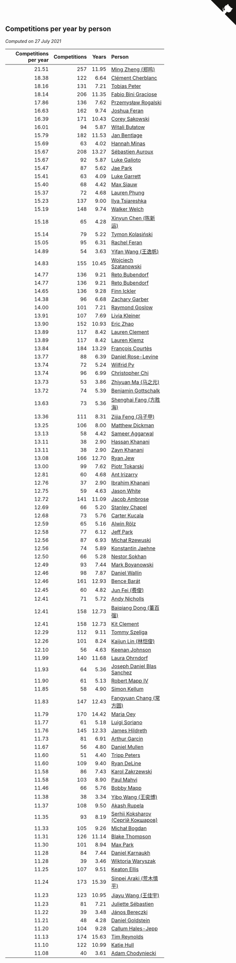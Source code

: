 ## Competitions per year by person

*Computed on 27 July 2021*

| Competitions per year | Competitions | Years | Person |
| ---: | ---: | ---: | :--- |
| 21.51 | 257 | 11.95 | [Ming Zheng (郑鸣)](https://www.worldcubeassociation.org/persons/2009ZHEN11) |
| 18.38 | 122 | 6.64 | [Clément Cherblanc](https://www.worldcubeassociation.org/persons/2014CHER05) |
| 18.16 | 131 | 7.21 | [Tobias Peter](https://www.worldcubeassociation.org/persons/2014PETE03) |
| 18.14 | 206 | 11.35 | [Fabio Bini Graciose](https://www.worldcubeassociation.org/persons/2010GRAC02) |
| 17.86 | 136 | 7.62 | [Przemysław Rogalski](https://www.worldcubeassociation.org/persons/2013ROGA02) |
| 16.63 | 162 | 9.74 | [Joshua Feran](https://www.worldcubeassociation.org/persons/2011FERA01) |
| 16.39 | 171 | 10.43 | [Corey Sakowski](https://www.worldcubeassociation.org/persons/2011SAKO01) |
| 16.01 | 94 | 5.87 | [Witali Bułatow](https://www.worldcubeassociation.org/persons/2015BUAT01) |
| 15.79 | 182 | 11.53 | [Jan Bentlage](https://www.worldcubeassociation.org/persons/2010BENT01) |
| 15.69 | 63 | 4.02 | [Hannah Minas](https://www.worldcubeassociation.org/persons/2017MINA04) |
| 15.67 | 208 | 13.27 | [Sébastien Auroux](https://www.worldcubeassociation.org/persons/2008AURO01) |
| 15.67 | 92 | 5.87 | [Luke Galioto](https://www.worldcubeassociation.org/persons/2015GALI02) |
| 15.47 | 87 | 5.62 | [Jae Park](https://www.worldcubeassociation.org/persons/2015PARK24) |
| 15.41 | 63 | 4.09 | [Luke Garrett](https://www.worldcubeassociation.org/persons/2017GARR05) |
| 15.40 | 68 | 4.42 | [Max Siauw](https://www.worldcubeassociation.org/persons/2017SIAU02) |
| 15.37 | 72 | 4.68 | [Lauren Phung](https://www.worldcubeassociation.org/persons/2016PHUN02) |
| 15.23 | 137 | 9.00 | [Ilya Tsiareshka](https://www.worldcubeassociation.org/persons/2012TERE01) |
| 15.19 | 148 | 9.74 | [Walker Welch](https://www.worldcubeassociation.org/persons/2011WELC01) |
| 15.18 | 65 | 4.28 | [Xinyun Chen (陈新运)](https://www.worldcubeassociation.org/persons/2017CHEN36) |
| 15.14 | 79 | 5.22 | [Tymon Kolasiński](https://www.worldcubeassociation.org/persons/2016KOLA02) |
| 15.05 | 95 | 6.31 | [Rachel Feran](https://www.worldcubeassociation.org/persons/2015FERA01) |
| 14.89 | 54 | 3.63 | [Yifan Wang (王逸帆)](https://www.worldcubeassociation.org/persons/2017WANY29) |
| 14.83 | 155 | 10.45 | [Wojciech Szatanowski](https://www.worldcubeassociation.org/persons/2011SZAT01) |
| 14.77 | 136 | 9.21 | [Reto Bubendorf](https://www.worldcubeassociation.org/persons/2012BUBE01) |
| 14.77 | 136 | 9.21 | [Reto Bubendorf](https://www.worldcubeassociation.org/persons/2012BUBE01) |
| 14.65 | 136 | 9.28 | [Finn Ickler](https://www.worldcubeassociation.org/persons/2012ICKL01) |
| 14.38 | 96 | 6.68 | [Zachary Garber](https://www.worldcubeassociation.org/persons/2014GARB01) |
| 14.00 | 101 | 7.21 | [Raymond Goslow](https://www.worldcubeassociation.org/persons/2014GOSL01) |
| 13.91 | 107 | 7.69 | [Livia Kleiner](https://www.worldcubeassociation.org/persons/2013KLEI03) |
| 13.90 | 152 | 10.93 | [Eric Zhao](https://www.worldcubeassociation.org/persons/2010ZHAO19) |
| 13.89 | 117 | 8.42 | [Lauren Clement](https://www.worldcubeassociation.org/persons/2013KLEM01) |
| 13.89 | 117 | 8.42 | [Lauren Klemz](https://www.worldcubeassociation.org/persons/2013KLEM01) |
| 13.84 | 184 | 13.29 | [François Courtès](https://www.worldcubeassociation.org/persons/2008COUR01) |
| 13.77 | 88 | 6.39 | [Daniel Rose-Levine](https://www.worldcubeassociation.org/persons/2015ROSE01) |
| 13.74 | 72 | 5.24 | [Wilfrid Py](https://www.worldcubeassociation.org/persons/2016PYWI01) |
| 13.74 | 96 | 6.99 | [Christopher Chi](https://www.worldcubeassociation.org/persons/2014CHIC01) |
| 13.73 | 53 | 3.86 | [Zhiyuan Ma (马之元)](https://www.worldcubeassociation.org/persons/2017MAZH04) |
| 13.72 | 74 | 5.39 | [Benjamin Gottschalk](https://www.worldcubeassociation.org/persons/2016GOTT01) |
| 13.63 | 73 | 5.36 | [Shenghai Fang (方胜海)](https://www.worldcubeassociation.org/persons/2016FANG01) |
| 13.36 | 111 | 8.31 | [Zijia Feng (冯子甲)](https://www.worldcubeassociation.org/persons/2013FENG02) |
| 13.25 | 106 | 8.00 | [Matthew Dickman](https://www.worldcubeassociation.org/persons/2013DICK01) |
| 13.13 | 58 | 4.42 | [Sameer Aggarwal](https://www.worldcubeassociation.org/persons/2017AGGA01) |
| 13.11 | 38 | 2.90 | [Hassan Khanani](https://www.worldcubeassociation.org/persons/2018KHAN26) |
| 13.11 | 38 | 2.90 | [Zayn Khanani](https://www.worldcubeassociation.org/persons/2018KHAN28) |
| 13.08 | 166 | 12.70 | [Ryan Jew](https://www.worldcubeassociation.org/persons/2008JEWR01) |
| 13.00 | 99 | 7.62 | [Piotr Tokarski](https://www.worldcubeassociation.org/persons/2013TOKA01) |
| 12.81 | 60 | 4.68 | [Ant Irizarry](https://www.worldcubeassociation.org/persons/2016IRIZ02) |
| 12.76 | 37 | 2.90 | [Ibrahim Khanani](https://www.worldcubeassociation.org/persons/2018KHAN27) |
| 12.75 | 59 | 4.63 | [Jason White](https://www.worldcubeassociation.org/persons/2016WHIT16) |
| 12.72 | 141 | 11.09 | [Jacob Ambrose](https://www.worldcubeassociation.org/persons/2010AMBR01) |
| 12.69 | 66 | 5.20 | [Stanley Chapel](https://www.worldcubeassociation.org/persons/2016CHAP04) |
| 12.68 | 73 | 5.76 | [Carter Kucala](https://www.worldcubeassociation.org/persons/2015KUCA01) |
| 12.59 | 65 | 5.16 | [Alwin Rölz](https://www.worldcubeassociation.org/persons/2016ROLZ01) |
| 12.58 | 77 | 6.12 | [Jeff Park](https://www.worldcubeassociation.org/persons/2015PARK08) |
| 12.56 | 87 | 6.93 | [Michał Rzewuski](https://www.worldcubeassociation.org/persons/2014RZEW01) |
| 12.56 | 74 | 5.89 | [Konstantin Jaehne](https://www.worldcubeassociation.org/persons/2015JAEH01) |
| 12.50 | 66 | 5.28 | [Nestor Sokhan](https://www.worldcubeassociation.org/persons/2016SOKH01) |
| 12.49 | 93 | 7.44 | [Mark Boyanowski](https://www.worldcubeassociation.org/persons/2014BOYA01) |
| 12.46 | 98 | 7.87 | [Daniel Wallin](https://www.worldcubeassociation.org/persons/2013WALL03) |
| 12.46 | 161 | 12.93 | [Bence Barát](https://www.worldcubeassociation.org/persons/2008BARA01) |
| 12.45 | 60 | 4.82 | [Jun Fei (费俊)](https://www.worldcubeassociation.org/persons/2016FEIJ02) |
| 12.41 | 71 | 5.72 | [Andy Nicholls](https://www.worldcubeassociation.org/persons/2015NICH04) |
| 12.41 | 158 | 12.73 | [Baiqiang Dong (董百强)](https://www.worldcubeassociation.org/persons/2008DONG06) |
| 12.41 | 158 | 12.73 | [Kit Clement](https://www.worldcubeassociation.org/persons/2008CLEM01) |
| 12.29 | 112 | 9.11 | [Tommy Szeliga](https://www.worldcubeassociation.org/persons/2012SZEL01) |
| 12.26 | 101 | 8.24 | [Kaijun Lin (林恺俊)](https://www.worldcubeassociation.org/persons/2013LINK01) |
| 12.10 | 56 | 4.63 | [Keenan Johnson](https://www.worldcubeassociation.org/persons/2016JOHN30) |
| 11.99 | 140 | 11.68 | [Laura Ohrndorf](https://www.worldcubeassociation.org/persons/2009OHRN01) |
| 11.93 | 64 | 5.36 | [Joseph Daniel Blas Sanchez](https://www.worldcubeassociation.org/persons/2016SANC08) |
| 11.90 | 61 | 5.13 | [Robert Mapp IV](https://www.worldcubeassociation.org/persons/2016IVRO01) |
| 11.85 | 58 | 4.90 | [Simon Kellum](https://www.worldcubeassociation.org/persons/2016KELL12) |
| 11.83 | 147 | 12.43 | [Fangyuan Chang (常方圆)](https://www.worldcubeassociation.org/persons/2009CHAN04) |
| 11.79 | 170 | 14.42 | [Maria Oey](https://www.worldcubeassociation.org/persons/2007OEYM01) |
| 11.77 | 61 | 5.18 | [Luigi Soriano](https://www.worldcubeassociation.org/persons/2016SORI04) |
| 11.76 | 145 | 12.33 | [James Hildreth](https://www.worldcubeassociation.org/persons/2009HILD01) |
| 11.73 | 81 | 6.91 | [Arthur Garcin](https://www.worldcubeassociation.org/persons/2014GARC27) |
| 11.67 | 56 | 4.80 | [Daniel Mullen](https://www.worldcubeassociation.org/persons/2016MULL04) |
| 11.60 | 51 | 4.40 | [Tripp Peters](https://www.worldcubeassociation.org/persons/2017PETE04) |
| 11.60 | 109 | 9.40 | [Ryan DeLine](https://www.worldcubeassociation.org/persons/2012DELI01) |
| 11.58 | 86 | 7.43 | [Karol Zakrzewski](https://www.worldcubeassociation.org/persons/2014ZAKR01) |
| 11.58 | 103 | 8.90 | [Paul Mahvi](https://www.worldcubeassociation.org/persons/2012MAHV01) |
| 11.46 | 66 | 5.76 | [Bobby Mapp](https://www.worldcubeassociation.org/persons/2015MAPP01) |
| 11.38 | 38 | 3.34 | [Yibo Wang (王奕博)](https://www.worldcubeassociation.org/persons/2018WANG39) |
| 11.37 | 108 | 9.50 | [Akash Rupela](https://www.worldcubeassociation.org/persons/2012RUPE01) |
| 11.35 | 93 | 8.19 | [Serhii Koksharov (Сергій Кокшаров)](https://www.worldcubeassociation.org/persons/2013KOKS01) |
| 11.33 | 105 | 9.26 | [Michał Bogdan](https://www.worldcubeassociation.org/persons/2012BOGD01) |
| 11.31 | 126 | 11.14 | [Blake Thompson](https://www.worldcubeassociation.org/persons/2010THOM03) |
| 11.30 | 101 | 8.94 | [Max Park](https://www.worldcubeassociation.org/persons/2012PARK03) |
| 11.28 | 84 | 7.44 | [Daniel Karnaukh](https://www.worldcubeassociation.org/persons/2014KARN02) |
| 11.28 | 39 | 3.46 | [Wiktoria Waryszak](https://www.worldcubeassociation.org/persons/2018WARY01) |
| 11.25 | 107 | 9.51 | [Keaton Ellis](https://www.worldcubeassociation.org/persons/2012ELLI01) |
| 11.24 | 173 | 15.39 | [Sinpei Araki (荒木慎平)](https://www.worldcubeassociation.org/persons/2006ARAK01) |
| 11.23 | 123 | 10.95 | [Jiayu Wang (王佳宇)](https://www.worldcubeassociation.org/persons/2010WANG53) |
| 11.23 | 81 | 7.21 | [Juliette Sébastien](https://www.worldcubeassociation.org/persons/2014SEBA01) |
| 11.22 | 39 | 3.48 | [János Bereczki](https://www.worldcubeassociation.org/persons/2018BERE01) |
| 11.21 | 48 | 4.28 | [Daniel Goldstein](https://www.worldcubeassociation.org/persons/2017GOLD01) |
| 11.20 | 104 | 9.28 | [Callum Hales-Jepp](https://www.worldcubeassociation.org/persons/2012HALE01) |
| 11.13 | 174 | 15.63 | [Tim Reynolds](https://www.worldcubeassociation.org/persons/2005REYN01) |
| 11.10 | 122 | 10.99 | [Katie Hull](https://www.worldcubeassociation.org/persons/2010HULL01) |
| 11.08 | 40 | 3.61 | [Adam Chodyniecki](https://www.worldcubeassociation.org/persons/2017CHOD02) |


<a href="https://github.com/jonatanklosko/wca_statistics" class="github-corner" aria-label="View source on Github"><svg width="80" height="80" viewBox="0 0 250 250" style="fill:#151513; color:#fff; position: absolute; top: 0; border: 0; right: 0;" aria-hidden="true"><path d="M0,0 L115,115 L130,115 L142,142 L250,250 L250,0 Z"></path><path d="M128.3,109.0 C113.8,99.7 119.0,89.6 119.0,89.6 C122.0,82.7 120.5,78.6 120.5,78.6 C119.2,72.0 123.4,76.3 123.4,76.3 C127.3,80.9 125.5,87.3 125.5,87.3 C122.9,97.6 130.6,101.9 134.4,103.2" fill="currentColor" style="transform-origin: 130px 106px;" class="octo-arm"></path><path d="M115.0,115.0 C114.9,115.1 118.7,116.5 119.8,115.4 L133.7,101.6 C136.9,99.2 139.9,98.4 142.2,98.6 C133.8,88.0 127.5,74.4 143.8,58.0 C148.5,53.4 154.0,51.2 159.7,51.0 C160.3,49.4 163.2,43.6 171.4,40.1 C171.4,40.1 176.1,42.5 178.8,56.2 C183.1,58.6 187.2,61.8 190.9,65.4 C194.5,69.0 197.7,73.2 200.1,77.6 C213.8,80.2 216.3,84.9 216.3,84.9 C212.7,93.1 206.9,96.0 205.4,96.6 C205.1,102.4 203.0,107.8 198.3,112.5 C181.9,128.9 168.3,122.5 157.7,114.1 C157.9,116.9 156.7,120.9 152.7,124.9 L141.0,136.5 C139.8,137.7 141.6,141.9 141.8,141.8 Z" fill="currentColor" class="octo-body"></path></svg></a><style>.github-corner:hover .octo-arm{animation:octocat-wave 560ms ease-in-out}@keyframes octocat-wave{0%,100%{transform:rotate(0)}20%,60%{transform:rotate(-25deg)}40%,80%{transform:rotate(10deg)}}@media (max-width:500px){.github-corner:hover .octo-arm{animation:none}.github-corner .octo-arm{animation:octocat-wave 560ms ease-in-out}}</style>
